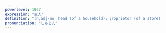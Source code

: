 ```yaml
---
powerlevel: 1067
expression: "主人"
definition: "(n,adj-no) head (of a household); proprietor (of a store); proprietress; landlord; landlady; one's husband; (one's) employer; (one's) master; host; hostess; (P)"
pronunciation: "しゅじん"
---
```

